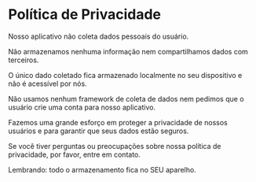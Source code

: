 # Política de Privacidade

Nosso aplicativo não coleta dados pessoais do usuário.

Não armazenamos nenhuma informação nem compartilhamos dados com terceiros.

O único dado coletado fica armazenado localmente no seu dispositivo e não é acessível por nós.

Não usamos nenhum framework de coleta de dados nem pedimos que o usuário crie uma conta para nosso aplicativo.

Fazemos uma grande esforço em proteger a privacidade de nossos usuários e para garantir que seus dados estão seguros.

Se você tiver perguntas ou preocupações sobre nossa política de privacidade, por favor, entre em contato.

Lembrando: todo o armazenamento fica no SEU aparelho.